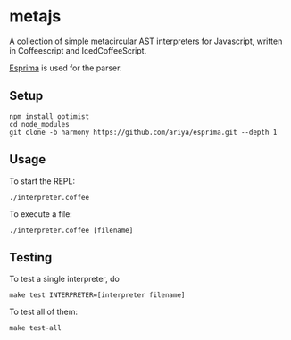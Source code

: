 metajs
======

A collection of simple metacircular AST interpreters for Javascript, written in
Coffeescript and IcedCoffeeScript.

[Esprima][1] is used for the parser.

Setup
-----

    npm install optimist
    cd node_modules
    git clone -b harmony https://github.com/ariya/esprima.git --depth 1

Usage
-----

To start the REPL:

    ./interpreter.coffee

To execute a file:

    ./interpreter.coffee [filename]

Testing
-------

To test a single interpreter, do

    make test INTERPRETER=[interpreter filename]

To test all of them:

    make test-all

[1]: http://esprima.org/
